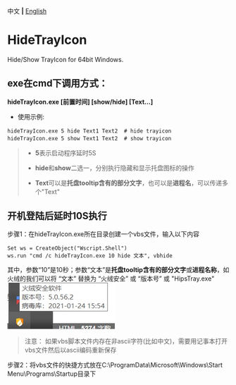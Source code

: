 中文 **|** [English](https://github.com/LCiZY/HideTrayIcon/blob/main/README_EN.md)

# HideTrayIcon

Hide/Show TrayIcon for 64bit Windows.

## exe在cmd下调用方式：
**hideTrayIcon.exe [前置时间] [show/hide] [Text...]**

- 使用示例:
``` cmd
hideTrayIcon.exe 5 hide Text1 Text2  # hide trayicon
hideTrayIcon.exe 5 show Text1 Text2  # show trayicon
```
> - **5**表示启动程序延时5S
>
> - **hide**和**show**二选一，分别执行隐藏和显示托盘图标的操作
>
> - **Text**可以是**托盘tooltip含有的部分文字**，也可以是**进程名**，可以传递多个"Text"

## 开机登陆后延时10S执行
步骤1：在hideTrayIcon.exe所在目录创建一个vbs文件，输入以下内容
```
Set ws = CreateObject("Wscript.Shell")
ws.run "cmd /c hideTrayIcon.exe 10 hide 文本", vbhide
```
其中，参数“10”是10秒；参数“文本”是**托盘tooltip含有的部分文字**或**进程名称**，如火绒的我们可以将 “文本” 替换为 “火绒安全” 或 “版本号” 或 "HipsTray.exe"
![火绒的tooltip](./SnapShots/eg_cn.jpg)



> 注意： 如果vbs脚本文件内存在非ascii字符(比如中文)，需要用记事本打开vbs文件然后以ascii编码重新保存

步骤2：将vbs文件的快捷方式放在C:\ProgramData\Microsoft\Windows\Start Menu\Programs\Startup目录下
